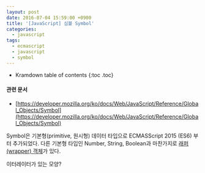 ```yaml
---
layout: post
date: 2016-07-04 15:59:00 +0900
title: '[JavaScript] 심볼 Symbol'
categories:
  - javascript
tags:
  - ecmascript
  - javascript
  - symbol
---
```


* Kramdown table of contents
{:toc .toc}

#### 관련 문서

- [https://developer.mozilla.org/ko/docs/Web/JavaScript/Reference/Global_Objects/Symbol](https://developer.mozilla.org/ko/docs/Web/JavaScript/Reference/Global_Objects/Symbol)


Symbol은 기본형(primitive, 원시형) 데이터 타입으로 ECMASScript 2015 (ES6) 부터 추가되었다. 다른 기본형 타입인 Number, String, Boolean과 마찬가지로 [래퍼(wrapper) 객체](http://noritersand.tistory.com/536)가 있다.



이터레이터가 있는 모양?
